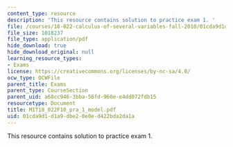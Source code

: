 ```yaml
---
content_type: resource
description: 'This resource contains solution to practice exam 1. '
file: /courses/18-022-calculus-of-several-variables-fall-2010/01cda9d1d1a9dbe20e0ed422bda2da1a_MIT18_022F10_pra_1_model.pdf
file_size: 1018237
file_type: application/pdf
hide_download: true
hide_download_original: null
learning_resource_types:
- Exams
license: https://creativecommons.org/licenses/by-nc-sa/4.0/
ocw_type: OCWFile
parent_title: Exams
parent_type: CourseSection
parent_uid: a68cc946-3bba-56fd-960e-e4dd072fdb15
resourcetype: Document
title: MIT18_022F10_pra_1_model.pdf
uid: 01cda9d1-d1a9-dbe2-0e0e-d422bda2da1a
---
```

This resource contains solution to practice exam 1. 